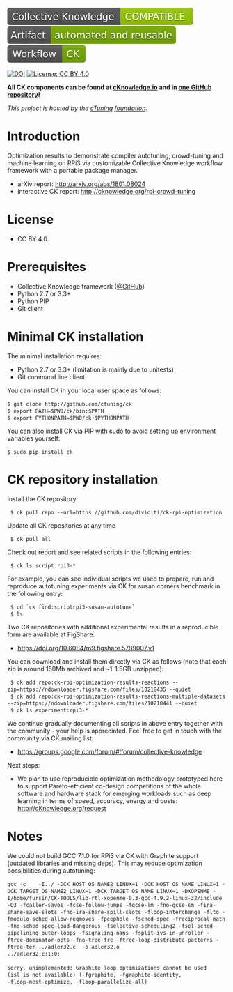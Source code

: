 [![compatibility](https://github.com/ctuning/ck-guide-images/blob/master/ck-compatible.svg)](https://github.com/ctuning/ck)
[![automation](https://github.com/ctuning/ck-guide-images/blob/master/ck-artifact-automated-and-reusable.svg)](http://cTuning.org/ae)
[![workflow](https://github.com/ctuning/ck-guide-images/blob/master/ck-workflow.svg)](http://cKnowledge.org)

[![DOI](https://zenodo.org/badge/DOI/10.5281/zenodo.2455637.svg)](https://doi.org/10.5281/zenodo.2455637)
[![License: CC BY 4.0](https://img.shields.io/badge/License-CC%20BY%204.0-lightgrey.svg)](http://creativecommons.org/licenses/by/4.0/)

**All CK components can be found at [cKnowledge.io](https://cKnowledge.io) and in [one GitHub repository](https://github.com/ctuning/ai)!**

*This project is hosted by the [cTuning foundation](https://cTuning.org).*

Introduction
============

Optimization results to demonstrate compiler autotuning, crowd-tuning and machine learning on RPi3 
via customizable Collective Knowledge workflow framework with a portable package manager.

* arXiv report: http://arxiv.org/abs/1801.08024
* interactive CK report: http://cknowledge.org/rpi-crowd-tuning

License
=======
* CC BY 4.0 

Prerequisites
=============
* Collective Knowledge framework ([@GitHub](http://github.com/ctuning/ck))
* Python 2.7 or 3.3+
* Python PIP
* Git client

Minimal CK installation
=======================

The minimal installation requires:

* Python 2.7 or 3.3+ (limitation is mainly due to unitests)
* Git command line client.

You can install CK in your local user space as follows:

```
$ git clone http://github.com/ctuning/ck
$ export PATH=$PWD/ck/bin:$PATH
$ export PYTHONPATH=$PWD/ck:$PYTHONPATH
```

You can also install CK via PIP with sudo to avoid setting up environment variables yourself:

```
$ sudo pip install ck
```

CK repository installation
==========================

Install the CK repository:

```
 $ ck pull repo --url=https://github.com/dividiti/ck-rpi-optimization
```

Update all CK repositories at any time
```
 $ ck pull all
```

Check out report and see related scripts in the following entries:
```
 $ ck ls script:rpi3-*

```

For example, you can see individual scripts we used to prepare, run and reproduce autotuning experiments 
via CK for susan corners benchmark in the following entry:
```
 $ cd `ck find:scriptrpi3-susan-autotune`
 $ ls
```

Two CK repositories with additional experimental results in a reproducible form are available at FigShare:
* https://doi.org/10.6084/m9.figshare.5789007.v1

You can download and install them directly via CK as follows (note that each zip is around 150Mb archived
and ~1-1.5GB unzipped):
```
 $ ck add repo:ck-rpi-optimization-results-reactions --zip=https://ndownloader.figshare.com/files/10218435 --quiet
 $ ck add repo:ck-rpi-optimization-results-reactions-multiple-datasets --zip=https://ndownloader.figshare.com/files/10218441 --quiet
 $ ck ls experiment:rpi3-*
```

We continue gradually documenting all scripts in above entry together with the community - 
your help is appreciated. Feel free to get in touch with the community via CK mailing list:
* https://groups.google.com/forum/#!forum/collective-knowledge

Next steps:
* We plan to use reproducible optimization methodology prototyped here to support Pareto-efficient co-design
  competitions of the whole software and hardware stack for emerging workloads such as deep learning
  in terms of speed, accuracy, energy and costs: http://cKnowledge.org/request

Notes
=====
We could not build GCC 7.1.0 for RPi3 via CK with Graphite support (outdated libraries and missing deps). This may reduce optimization possibilities during autotuning:

```
gcc -c    -I../ -DCK_HOST_OS_NAME2_LINUX=1 -DCK_HOST_OS_NAME_LINUX=1 -DCK_TARGET_OS_NAME2_LINUX=1 -DCK_TARGET_OS_NAME_LINUX=1 -DXOPENME -I/home/fursin/CK-TOOLS/lib-rtl-xopenme-0.3-gcc-4.9.2-linux-32/include -O3 -fcaller-saves -fcse-follow-jumps -fgcse-lm -fno-gcse-sm -fira-share-save-slots -fno-ira-share-spill-slots -floop-interchange -flto -fmodulo-sched-allow-regmoves -fpeephole -fsched-spec -freciprocal-math -fno-sched-spec-load-dangerous -fselective-scheduling2 -fsel-sched-pipelining-outer-loops -fsignaling-nans -fsplit-ivs-in-unroller -ftree-dominator-opts -fno-tree-fre -ftree-loop-distribute-patterns -ftree-ter ../adler32.c  -o adler32.o
../adler32.c:1:0: 

sorry, unimplemented: Graphite loop optimizations cannot be used
(isl is not available) (-fgraphite, -fgraphite-identity,
-floop-nest-optimize, -floop-parallelize-all)

```
